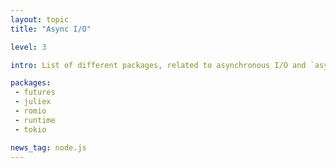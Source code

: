 ```yaml
---
layout: topic
title: "Async I/O"

level: 3

intro: List of different packages, related to asynchronous I/O and `async/await`

packages:
 - futures
 - juliex
 - romio
 - runtime
 - tokio

news_tag: node.js
---
```

